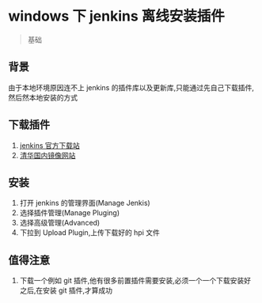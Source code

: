 # windows 下 jenkins 离线安装插件
> 基础

## 背景
由于本地环境原因连不上 jenkins 的插件库以及更新库,只能通过先自己下载插件,然后然本地安装的方式

## 下载插件
1. [jenkins 官方下载站](https://plugins.jenkins.io/)
2. [清华国内镜像网站](https://mirrors.tuna.tsinghua.edu.cn/jenkins/plugins/)

## 安装
1. 打开 jenkins 的管理界面(Manage Jenkis)
2. 选择插件管理(Manage Pluging)
3. 选择高级管理(Advanced)
4. 下拉到 Upload Plugin,上传下载好的 hpi 文件

## 值得注意
1. 下载一个例如 git 插件,他有很多前置插件需要安装,必须一个一个下载安装好之后,在安装 git 插件,才算成功